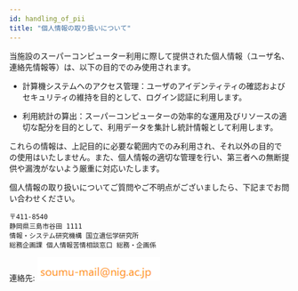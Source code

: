 ```yaml
---
id: handling_of_pii
title: "個人情報の取り扱いについて"
---
```



当施設のスーパーコンピューター利用に際して提供された個人情報（ユーザ名、連絡先情報等）は、以下の目的でのみ使用されます。

- 計算機システムへのアクセス管理：ユーザのアイデンティティの確認およびセキュリティの維持を目的として、ログイン認証に利用します。

- 利用統計の算出：スーパーコンピューターの効率的な運用及びリソースの適切な配分を目的として、利用データを集計し統計情報として利用します。

これらの情報は、上記目的に必要な範囲内でのみ利用され、それ以外の目的での使用はいたしません。また、個人情報の適切な管理を行い、第三者への無断提供や漏洩がないよう厳重に対応いたします。

個人情報の取り扱いについてご質問やご不明点がございましたら、下記までお問い合わせください。

```
〒411-8540　
静岡県三島市谷田 1111
情報・システム研究機構 国立遺伝学研究所
総務企画課 個人情報苦情相談窓口 総務・企画係
```

連絡先: ![](soumu_mail.png)

